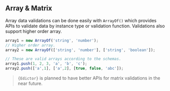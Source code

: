 ## Array & Matrix

Array data validations can be done easily with `ArrayOf()` which provides
APIs to validate data by instance type or validation function.
Validations also support higher order array.

```js
array1 = new ArrayOf('string', 'number');
// Higher order array.
array2 = new ArrayOf(['string', 'number'], ['string', 'boolean']);

// These are valid arrays according to the schemas.
array1.push(1, 2, 3, 'a', 'b', 'c');
array2.push(['a',1], ['a',2], [true, false, 'abc']);
```

> `{Edictor}` is planned to have better APIs for matrix validations
> in the near future.